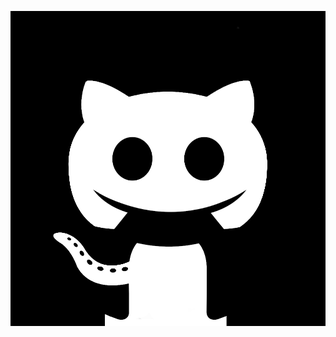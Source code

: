 [![Header](https://raw.githubusercontent.com/p0rtL6/p0rtL6/main/GRULogo2.png "Header")](https://discord.gg/sRGX5VRwzQ)
